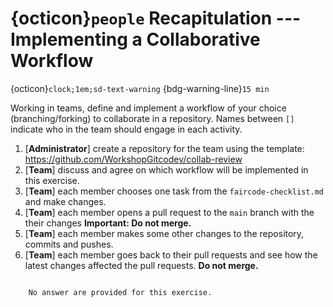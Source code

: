 
# {octicon}`people` Recapitulation --- Implementing a Collaborative Workflow 
{octicon}`clock;1em;sd-text-warning` {bdg-warning-line}`15 min`


Working in teams, define and implement a workflow of your choice (branching/forking) to collaborate in a repository. Names between `[]` indicate who in the team should engage in each activity.

1. [**Administrator**] create a repository for the team using the template: https://github.com/WorkshopGitcodev/collab-review
2. [**Team**] discuss and agree on which workflow will be implemented in this exercise.
3. [**Team**] each member chooses one task from the `faircode-checklist.md` and make changes.
4. [**Team**] each member opens a pull request to the `main` branch with the their changes **Important: Do not merge.**
5. [**Team**] each member makes some other changes to the repository, commits and pushes. 
6. [**Team**] each member goes back to their pull requests and see how the latest changes affected the pull requests. **Do not merge.**

```{dropdown} Answers

    No answer are provided for this exercise.

```